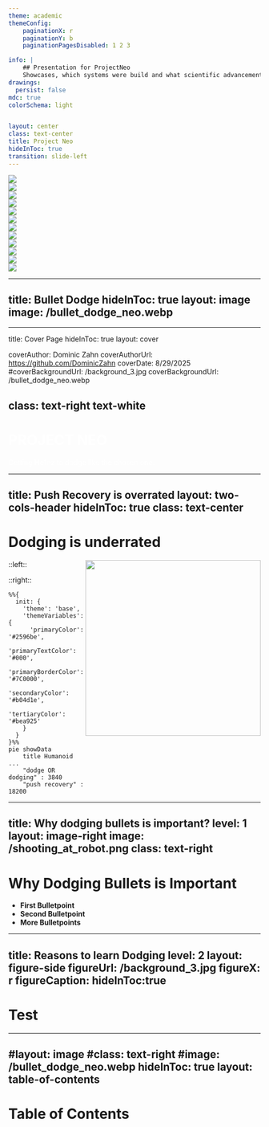 ```yaml
---
theme: academic
themeConfig:
    paginationX: r
    paginationY: b
    paginationPagesDisabled: 1 2 3

info: |
    ## Presentation for ProjectNeo
    Showcases, which systems were build and what scientific advancements were made.
drawings:
  persist: false
mdc: true
colorSchema: light


layout: center
class: text-center
title: Project Neo
hideInToc: true
transition: slide-left
---
```

<!--
# What have all these videos in common?
-->
<div class="grid grid-cols-4 gap-x-12 gap-y-12">
  <div> <img src="/push_atlas.webp"/> </div>
  <div> <img src="/push_op3.webp"/> </div>
  <div> <img src="/push_tuDelft.webp"/> </div>
  <div> <img src="/push_oldSpot2.webp"/> </div>
  <div> <img src="/push_atrias.webp"/> </div>
  <div> <img src="/push_g1.webp"/> </div>
  <div> <img src="/push_reddit.webp"/> </div>
  <div> <img src="/push_atlas2.webp"/> </div>
  <div> <img src="/push_bosstownDynamics.webp"/> </div>
  <div> <img src="/push_nadia.webp"/> </div>
  <div> <img src="/push_agilityRobotics.webp"/> </div>
  <div> <img src="/push_oldSpot.webp"/> </div>
</div>

<!-- Sources:
https://www.youtube.com/watch?v=0VgxAnZKM14 CNN
https://www.youtube.com/watch?v=7b53L10RaIE Atrias
https://www.youtube.com/watch?v=LfcZ_EdTtGw G1
https://www.reddit.com/r/oddlyterrifying/comments/1j6h9q9/how_quickly_this_robot_gets_up_after_being_pushed/ reddit
https://www.youtube.com/watch?v=KSvLcr5HtNc OP3
https://www.youtube.com/watch?v=y3Why even bother?RIHnK0_NE Bosstown Dynamics
https://www.youtube.com/watch?v=aM-qb1yd5mU nadia
https://www.youtube.com/watch?v=2amzGvk97GE Agility Robotics
https://www.youtube.com/watch?v=w97H0eEKYvY TU Delft
-->
---
title: Bullet Dodge
hideInToc: true
layout: image
image: /bullet_dodge_neo.webp
---
<!--
TODO: make picture darker and put text "Dodging" in the middle
-->
---
title: Cover Page
hideInToc: true
layout: cover

coverAuthor: Dominic Zahn
coverAuthorUrl: https://github.com/DominicZahn
coverDate: 8/29/2025
#coverBackgroundUrl: /background_3.jpg
coverBackgroundUrl: /bullet_dodge_neo.webp

class: text-right text-white
---

# <span style="color: white">PROJECT NEO</span>
<span style="color: white">Getting **H**e**1**nz to dodge like the chosen one.</span>

<!--
Put your notes here!
-->
---
title: Push Recovery is overrated
layout: two-cols-header
hideInToc: true
class: text-center
---
# Dodging is underrated
::left::
<img align="right" src="/google-scholar-icon.png" width="350"/>

::right::
```mermaid
%%{
  init: {
    'theme': 'base',
    'themeVariables': {
      'primaryColor': '#2596be',
      'primaryTextColor': '#000',
      'primaryBorderColor': '#7C0000',
      'secondaryColor': '#b04d1e',
      'tertiaryColor': '#bea925'
    }
  }
}%%
pie showData
    title Humanoid ...
    "dodge OR dodging" : 3840
    "push recovery" : 18200
```
<!--
data from 27.8. 17:00
-->

---
title: Why dodging bullets is important?
level: 1
layout: image-right
image: /shooting_at_robot.png
class: text-right
---
# Why Dodging Bullets is Important

- **First Bulletpoint**
- **Second Bulletpoint**
- **More Bulletpoints**


---
title: Reasons to learn Dodging
level: 2
layout: figure-side
figureUrl: /background_3.jpg
figureX: r
figureCaption: 
hideInToc:true
---
# Test
---
#layout: image
#class: text-right
#image: /bullet_dodge_neo.webp
hideInToc: true
layout: table-of-contents
---
# Table of Contents
<!--
Table of Contents
-->


